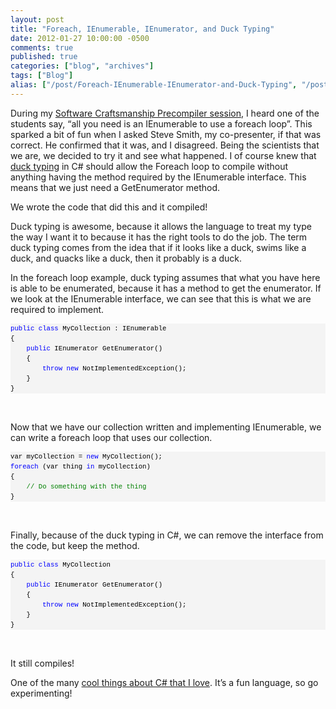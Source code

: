 ```yaml
---
layout: post
title: "Foreach, IEnumerable, IEnumerator, and Duck Typing"
date: 2012-01-27 10:00:00 -0500
comments: true
published: true
categories: ["blog", "archives"]
tags: ["Blog"]
alias: ["/post/Foreach-IEnumerable-IEnumerator-and-Duck-Typing", "/post/foreach-ienumerable-ienumerator-and-duck-typing"]
---
```

<!-- more -->

<p>During my <a href="http://brendan.enrick.com/post/CodeMash-2012-Recap.aspx" target="_blank">Software Craftsmanship Precompiler session</a>, I heard one of the students say, “all you need is an IEnumerable to use a foreach loop”. This sparked a bit of fun when I asked Steve Smith, my co-presenter, if that was correct. He confirmed that it was, and I disagreed. Being the scientists that we are, we decided to try it and see what happened. I of course knew that <a href="http://en.wikipedia.org/wiki/Duck_typing" target="_blank">duck typing</a> in C# should allow the Foreach loop to compile without anything having the method required by the IEnumerable interface. This means that we just need a GetEnumerator method.</p>  <p>We wrote the code that did this and it compiled! </p>  <p>Duck typing is awesome, because it allows the language to treat my type the way I want it to because it has the right tools to do the job. The term duck typing comes from the idea that if it looks like a duck, swims like a duck, and quacks like a duck, then it probably is a duck. </p>  <p>In the foreach loop example, duck typing assumes that what you have here is able to be enumerated, because it has a method to get the enumerator. If we look at the IEnumerable interface, we can see that this is what we are required to implement.</p>  <div id="codeSnippetWrapper">   <pre style="border-bottom-style: none; text-align: left; padding-bottom: 0px; line-height: 12pt; background-color: #f4f4f4; margin: 0em; border-left-style: none; padding-left: 0px; width: 100%; padding-right: 0px; font-family: 'Courier New', courier, monospace; direction: ltr; border-top-style: none; color: black; border-right-style: none; font-size: 8pt; overflow: visible; padding-top: 0px" id="codeSnippet"><span style="color: #0000ff">public</span> <span style="color: #0000ff">class</span> MyCollection : IEnumerable<br>{<br>    <span style="color: #0000ff">public</span> IEnumerator GetEnumerator()<br>    {<br>        <span style="color: #0000ff">throw</span> <span style="color: #0000ff">new</span> NotImplementedException();<br>    }<br>}<br></pre>

  <br></div>

<p>Now that we have our collection written and implementing IEnumerable, we can write a foreach loop that uses our collection.</p>

<div id="codeSnippetWrapper">
  <pre style="border-bottom-style: none; text-align: left; padding-bottom: 0px; line-height: 12pt; background-color: #f4f4f4; margin: 0em; border-left-style: none; padding-left: 0px; width: 100%; padding-right: 0px; font-family: 'Courier New', courier, monospace; direction: ltr; border-top-style: none; color: black; border-right-style: none; font-size: 8pt; overflow: visible; padding-top: 0px" id="codeSnippet">var myCollection = <span style="color: #0000ff">new</span> MyCollection();<br><span style="color: #0000ff">foreach</span> (var thing <span style="color: #0000ff">in</span> myCollection)<br>{<br>    <span style="color: #008000">// Do something with the thing</span><br>}<br></pre>

  <br></div>

<p>Finally, because of the duck typing in C#, we can remove the interface from the code, but keep the method.</p>

<div id="codeSnippetWrapper">
  <pre style="border-bottom-style: none; text-align: left; padding-bottom: 0px; line-height: 12pt; background-color: #f4f4f4; margin: 0em; border-left-style: none; padding-left: 0px; width: 100%; padding-right: 0px; font-family: 'Courier New', courier, monospace; direction: ltr; border-top-style: none; color: black; border-right-style: none; font-size: 8pt; overflow: visible; padding-top: 0px" id="codeSnippet"><span style="color: #0000ff">public</span> <span style="color: #0000ff">class</span> MyCollection<br>{<br>    <span style="color: #0000ff">public</span> IEnumerator GetEnumerator()<br>    {<br>        <span style="color: #0000ff">throw</span> <span style="color: #0000ff">new</span> NotImplementedException();<br>    }<br>}<br></pre>

  <br></div>

<p>It still compiles!</p>

<p>One of the many <a href="http://brendan.enrick.com/post/Null-Reference-Exception-on-Instance-Methods.aspx" target="_blank">cool things about C# that I love</a>. It’s a fun language, so go experimenting!</p>
